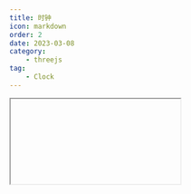 ```yaml
---
title: 时钟
icon: markdown
order: 2
date: 2023-03-08
category:
    - threejs
tag:
    - Clock
---
```


<IFrame name="https://luotainxu-demo.netlify.app/#/threejs/clock"/>

## 构造函数

### autoStart : Booean

(可选) 是否要在第一次调用 .getDelta() 时自动开启时钟。默认值是 true。

## 属性

### .autoStart : Boolean

如果设置为 true，则在第一次调用 .getDelta() 时开启时钟。默认值是 true。

### .startTime : Float

存储时钟最后一次调用 start 方法的时间。默认值是 0。

### .oldTime : Float

存储时钟最后一次调用 start, .getElapsedTime() 或 .getDelta() 方法的时间。默认值是 0。

### .elapsedTime : Float

保存时钟运行的总时长。默认值是 0。

### .running : Boolean

判断时钟是否在运行。默认值是 false。

## 方法

### .start () : undefined

启动时钟。同时将 startTime 和 oldTime 设置为当前时间。 设置 elapsedTime 为 0，并且设置 running 为 true.

### .stop () : undefined

停止时钟。同时将 oldTime 设置为当前时间。

### .getElapsedTime () : Float

获取自时钟启动后的秒数，同时将 .oldTime 设置为当前时间。
如果 .autoStart 设置为 true 且时钟并未运行，则该方法同时启动时钟。

### .getDelta () : Float

获取自 .oldTime 设置后到当前的秒数。 同时将 .oldTime 设置为当前时间。
如果 .autoStart 设置为 true 且时钟并未运行，则该方法同时启动时钟。
